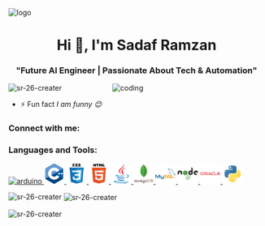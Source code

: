 ![logo](https://github.com/SR-26-creater/SR-work/blob/main/Blue%20and%20Red%20Edgy%20Gaming%20git%20Banner.png)
<h1 align="center">Hi 👋, I'm Sadaf Ramzan</h1>
<h3 align="center">"Future AI Engineer | Passionate About Tech & Automation"</h3>
<img align="right" alt="coding" width="300" src="https://blog.codeweek.eu/wp-content/uploads/2023/08/animation-photo.jpg">
<p align="left"> <img src="https://komarev.com/ghpvc/?username=sr-26-creater&label=Profile%20views&color=0e75b6&style=flat" alt="sr-26-creater" /> </p>

- ⚡ Fun fact *I am funny 😊*

<h3 align="left">Connect with me:</h3>
<p align="left">
</p>

<h3 align="left">Languages and Tools:</h3>
<p align="left"> <a href="https://www.arduino.cc/" target="_blank" rel="noreferrer"> <img src="https://cdn.worldvectorlogo.com/logos/arduino-1.svg" alt="arduino" width="40" height="40"/> </a> <a href="https://www.w3schools.com/cpp/" target="_blank" rel="noreferrer"> <img src="https://raw.githubusercontent.com/devicons/devicon/master/icons/cplusplus/cplusplus-original.svg" alt="cplusplus" width="40" height="40"/> </a> <a href="https://www.w3schools.com/css/" target="_blank" rel="noreferrer"> <img src="https://raw.githubusercontent.com/devicons/devicon/master/icons/css3/css3-original-wordmark.svg" alt="css3" width="40" height="40"/> </a> <a href="https://www.w3.org/html/" target="_blank" rel="noreferrer"> <img src="https://raw.githubusercontent.com/devicons/devicon/master/icons/html5/html5-original-wordmark.svg" alt="html5" width="40" height="40"/> </a> <a href="https://www.java.com" target="_blank" rel="noreferrer"> <img src="https://raw.githubusercontent.com/devicons/devicon/master/icons/java/java-original.svg" alt="java" width="40" height="40"/> </a> <a href="https://www.mongodb.com/" target="_blank" rel="noreferrer"> <img src="https://raw.githubusercontent.com/devicons/devicon/master/icons/mongodb/mongodb-original-wordmark.svg" alt="mongodb" width="40" height="40"/> </a> <a href="https://www.mysql.com/" target="_blank" rel="noreferrer"> <img src="https://raw.githubusercontent.com/devicons/devicon/master/icons/mysql/mysql-original-wordmark.svg" alt="mysql" width="40" height="40"/> </a> <a href="https://nodejs.org" target="_blank" rel="noreferrer"> <img src="https://raw.githubusercontent.com/devicons/devicon/master/icons/nodejs/nodejs-original-wordmark.svg" alt="nodejs" width="40" height="40"/> </a> <a href="https://www.oracle.com/" target="_blank" rel="noreferrer"> <img src="https://raw.githubusercontent.com/devicons/devicon/master/icons/oracle/oracle-original.svg" alt="oracle" width="40" height="40"/> </a> <a href="https://www.python.org" target="_blank" rel="noreferrer"> <img src="https://raw.githubusercontent.com/devicons/devicon/master/icons/python/python-original.svg" alt="python" width="40" height="40"/> </a> </p>

<p><img align="left" src="https://github-readme-stats.vercel.app/api/top-langs?username=sr-26-creater&show_icons=true&locale=en&layout=compact" alt="sr-26-creater" /></p>

<p>&nbsp;<img align="center" src="https://github-readme-stats.vercel.app/api?username=sr-26-creater&show_icons=true&locale=en" alt="sr-26-creater" /></p>

<p><img align="center" src="https://github-readme-streak-stats.herokuapp.com/?user=sr-26-creater&" alt="sr-26-creater" /></p>
